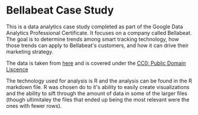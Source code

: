 # Bellabeat Case Study

This is a data analytics case study completed as part of the Google Data Analytics Professional Certificate. It focuses on a company called Bellabeat. The goal is to determine trends among smart tracking technology, how those trends can apply to Bellabeat's customers, and how it can drive their marketing strategy.

The data is taken from [here](https://www.kaggle.com/datasets/arashnic/fitbit/discussion?resource=download&page=2) and is covered under the [CC0: Public Domain Liscence](https://creativecommons.org/publicdomain/zero/1.0/)

The technology used for analysis is R and the analysis can be found in the R markdown file. R was chosen do to it's ability to easily create visualizations and the ability to sift through the amount of data in some of the larger files (though ultimitaley the files that ended up being the most relevant were the ones with fewer rows).
